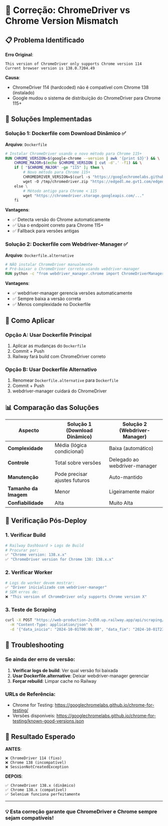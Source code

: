 # 🚨 Correção: ChromeDriver vs Chrome Version Mismatch

## 📋 Problema Identificado

**Erro Original**:
```
This version of ChromeDriver only supports Chrome version 114
Current browser version is 138.0.7204.49
```

**Causa**: 
- ChromeDriver 114 (hardcoded) não é compatível com Chrome 138 (instalado)
- Google mudou o sistema de distribuição do ChromeDriver para Chrome 115+

## 🔧 Soluções Implementadas

### Solução 1: Dockerfile com Download Dinâmico ✅

**Arquivo**: `Dockerfile`

```dockerfile
# Instalar ChromeDriver usando o novo método para Chrome 115+
RUN CHROME_VERSION=$(google-chrome --version | awk '{print $3}') && \
    CHROME_MAJOR=$(echo $CHROME_VERSION | cut -d'.' -f1) && \
    if [ "$CHROME_MAJOR" -ge "115" ]; then \
        # Novo método para Chrome 115+
        CHROMEDRIVER_VERSION=$(curl -s "https://googlechromelabs.github.io/chrome-for-testing/LATEST_RELEASE_${CHROME_MAJOR}") && \
        wget -O /tmp/chromedriver.zip "https://edgedl.me.gvt1.com/edgedl/chrome/chrome-for-testing/${CHROMEDRIVER_VERSION}/linux64/chromedriver-linux64.zip"
    else \
        # Método antigo para Chrome < 115
        wget "https://chromedriver.storage.googleapis.com/..."
    fi
```

**Vantagens**:
- ✅ Detecta versão do Chrome automaticamente
- ✅ Usa o endpoint correto para Chrome 115+
- ✅ Fallback para versões antigas

### Solução 2: Dockerfile com Webdriver-Manager ✅

**Arquivo**: `Dockerfile.alternative`

```dockerfile
# NÃO instalar ChromeDriver manualmente
# Pré-baixar o ChromeDriver correto usando webdriver-manager
RUN python -c "from webdriver_manager.chrome import ChromeDriverManager; ChromeDriverManager().install()"
```

**Vantagens**:
- ✅ webdriver-manager gerencia versões automaticamente
- ✅ Sempre baixa a versão correta
- ✅ Menos complexidade no Dockerfile

## 🚀 Como Aplicar

### Opção A: Usar Dockerfile Principal
1. Aplicar as mudanças do `Dockerfile`
2. Commit + Push
3. Railway fará build com ChromeDriver correto

### Opção B: Usar Dockerfile Alternativo
1. Renomear `Dockerfile.alternative` para `Dockerfile`
2. Commit + Push
3. webdriver-manager cuidará do ChromeDriver

## 📊 Comparação das Soluções

| **Aspecto** | **Solução 1 (Download Dinâmico)** | **Solução 2 (Webdriver-Manager)** |
|-------------|-----------------------------------|-----------------------------------|
| **Complexidade** | Média (lógica condicional) | Baixa (automático) |
| **Controle** | Total sobre versões | Delegado ao webdriver-manager |
| **Manutenção** | Pode precisar ajustes futuros | Auto-mantido |
| **Tamanho da Imagem** | Menor | Ligeiramente maior |
| **Confiabilidade** | Alta | Muito Alta |

## 🧪 Verificação Pós-Deploy

### 1. Verificar Build
```bash
# Railway Dashboard > Logs de Build
# Procurar por:
✅ "Chrome version: 138.x.x"
✅ "ChromeDriver version for Chrome 138: 138.x.x"
```

### 2. Verificar Worker
```bash
# Logs do worker devem mostrar:
✅ "Driver inicializado com webdriver-manager"
# SEM erros de:
❌ "This version of ChromeDriver only supports Chrome version X"
```

### 3. Teste de Scraping
```bash
curl -X POST "https://web-production-2cd50.up.railway.app/api/scraping/extract" \
  -H "Content-Type: application/json" \
  -d '{"data_inicio": "2024-10-01T00:00:00", "data_fim": "2024-10-01T23:59:59"}'
```

## 🔄 Troubleshooting

### Se ainda der erro de versão:
1. **Verificar logs de build**: Ver qual versão foi baixada
2. **Usar Dockerfile.alternative**: Deixar webdriver-manager gerenciar
3. **Forçar rebuild**: Limpar cache no Railway

### URLs de Referência:
- Chrome for Testing: https://googlechromelabs.github.io/chrome-for-testing/
- Versões disponíveis: https://googlechromelabs.github.io/chrome-for-testing/known-good-versions.json

## 🎯 Resultado Esperado

**ANTES**:
```
❌ ChromeDriver 114 (fixo)
❌ Chrome 138 (incompatível)
❌ SessionNotCreatedException
```

**DEPOIS**:
```
✅ ChromeDriver 138.x (dinâmico)
✅ Chrome 138.x (compatível)
✅ Selenium funciona perfeitamente
```

---

### 💡 **Esta correção garante que ChromeDriver e Chrome sempre sejam compatíveis!** 